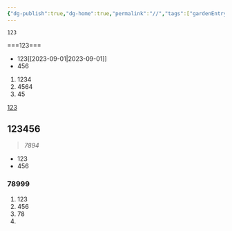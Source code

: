 ```yaml
---
{"dg-publish":true,"dg-home":true,"permalink":"//","tags":["gardenEntry"],"dgPassFrontmatter":true,"created":"2023-09-01T10:43:05.591+08:00","updated":"2023-09-18T12:34:41.029+08:00"}
---
```



`123`

===123===

* 123[[2023-09-01\|2023-09-01]]
* 456

 1. 1234
 2. 4564
 3. 45

[123](https://baidu.com)
## 123456
> *7894*

* 123
* 456
### 78999

1. 123
2. 456
3. 78
4. 